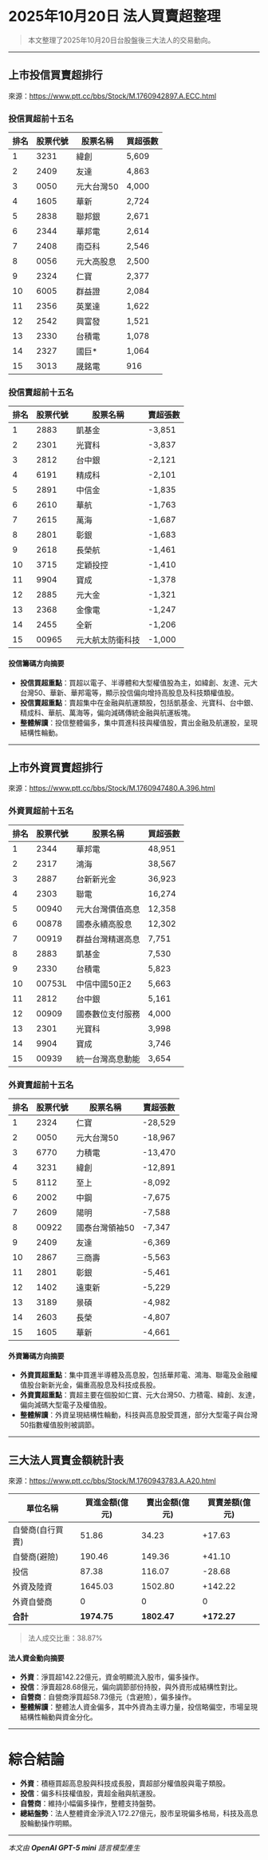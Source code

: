 # 2025年10月20日 法人買賣超整理

> 本文整理了2025年10月20日台股盤後三大法人的交易動向。

---

## 上市投信買賣超排行
來源：<https://www.ptt.cc/bbs/Stock/M.1760942897.A.ECC.html>

### 投信買超前十五名
| 排名 | 股票代號 | 股票名稱   | 買超張數 |
|------|----------|------------|----------|
| 1    | 3231     | 緯創       | 5,609    |
| 2    | 2409     | 友達       | 4,863    |
| 3    | 0050     | 元大台灣50 | 4,000    |
| 4    | 1605     | 華新       | 2,724    |
| 5    | 2838     | 聯邦銀     | 2,671    |
| 6    | 2344     | 華邦電     | 2,614    |
| 7    | 2408     | 南亞科     | 2,546    |
| 8    | 0056     | 元大高股息 | 2,500    |
| 9    | 2324     | 仁寶       | 2,377    |
| 10   | 6005     | 群益證     | 2,084    |
| 11   | 2356     | 英業達     | 1,622    |
| 12   | 2542     | 興富發     | 1,521    |
| 13   | 2330     | 台積電     | 1,078    |
| 14   | 2327     | 國巨*      | 1,064    |
| 15   | 3013     | 晟銘電     | 916      |

### 投信賣超前十五名
| 排名 | 股票代號 | 股票名稱   | 賣超張數 |
|------|----------|------------|----------|
| 1    | 2883     | 凱基金     | -3,851   |
| 2    | 2301     | 光寶科     | -3,837   |
| 3    | 2812     | 台中銀     | -2,121   |
| 4    | 6191     | 精成科     | -2,101   |
| 5    | 2891     | 中信金     | -1,835   |
| 6    | 2610     | 華航       | -1,763   |
| 7    | 2615     | 萬海       | -1,687   |
| 8    | 2801     | 彰銀       | -1,683   |
| 9    | 2618     | 長榮航     | -1,461   |
| 10   | 3715     | 定穎投控   | -1,410   |
| 11   | 9904     | 寶成       | -1,378   |
| 12   | 2885     | 元大金     | -1,321   |
| 13   | 2368     | 金像電     | -1,247   |
| 14   | 2455     | 全新       | -1,206   |
| 15   | 00965    | 元大航太防衛科技 | -1,000 |

#### 投信籌碼方向摘要
- **投信買超重點**：買超以電子、半導體和大型權值股為主，如緯創、友達、元大台灣50、華新、華邦電等，顯示投信偏向增持高股息及科技類權值股。
- **投信賣超重點**：賣超集中在金融與航運類股，包括凱基金、光寶科、台中銀、精成科、華航、萬海等，偏向減碼傳統金融與航運板塊。
- **整體解讀**：投信整體偏多，集中買進科技與權值股，賣出金融及航運股，呈現結構性輪動。

---

## 上市外資買賣超排行
來源：<https://www.ptt.cc/bbs/Stock/M.1760947480.A.396.html>

### 外資買超前十五名
| 排名 | 股票代號 | 股票名稱   | 買超張數 |
|------|----------|------------|----------|
| 1    | 2344     | 華邦電     | 48,951   |
| 2    | 2317     | 鴻海       | 38,567   |
| 3    | 2887     | 台新新光金 | 36,923   |
| 4    | 2303     | 聯電       | 16,274   |
| 5    | 00940    | 元大台灣價值高息 | 12,358 |
| 6    | 00878    | 國泰永續高股息 | 12,302 |
| 7    | 00919    | 群益台灣精選高息 | 7,751  |
| 8    | 2883     | 凱基金     | 7,530    |
| 9    | 2330     | 台積電     | 5,823    |
| 10   | 00753L   | 中信中國50正2 | 5,663  |
| 11   | 2812     | 台中銀     | 5,161    |
| 12   | 00909    | 國泰數位支付服務 | 4,000 |
| 13   | 2301     | 光寶科     | 3,998    |
| 14   | 9904     | 寶成       | 3,746    |
| 15   | 00939    | 統一台灣高息動能 | 3,654 |

### 外資賣超前十五名
| 排名 | 股票代號 | 股票名稱   | 賣超張數 |
|------|----------|------------|----------|
| 1    | 2324     | 仁寶       | -28,529  |
| 2    | 0050     | 元大台灣50 | -18,967  |
| 3    | 6770     | 力積電     | -13,470  |
| 4    | 3231     | 緯創       | -12,891  |
| 5    | 8112     | 至上       | -8,092   |
| 6    | 2002     | 中鋼       | -7,675   |
| 7    | 2609     | 陽明       | -7,588   |
| 8    | 00922    | 國泰台灣領袖50 | -7,347 |
| 9    | 2409     | 友達       | -6,369   |
| 10   | 2867     | 三商壽     | -5,563   |
| 11   | 2801     | 彰銀       | -5,461   |
| 12   | 1402     | 遠東新     | -5,229   |
| 13   | 3189     | 景碩       | -4,982   |
| 14   | 2603     | 長榮       | -4,807   |
| 15   | 1605     | 華新       | -4,661   |

#### 外資籌碼方向摘要
- **外資買超重點**：集中買進半導體及高息股，包括華邦電、鴻海、聯電及金融權值股台新新光金，偏重高股息及科技成長股。
- **外資賣超重點**：賣超主要在個股如仁寶、元大台灣50、力積電、緯創、友達，偏向減碼大型電子及權值股。
- **整體解讀**：外資呈現結構性輪動，科技與高息股受買進，部分大型電子與台灣50指數權值股則被調節。

---

## 三大法人買賣金額統計表
來源：<https://www.ptt.cc/bbs/Stock/M.1760943783.A.A20.html>

| 單位名稱           | 買進金額(億元) | 賣出金額(億元) | 買賣差額(億元) |
|--------------------|----------------|----------------|----------------|
| 自營商(自行買賣)   | 51.86          | 34.23          | +17.63         |
| 自營商(避險)       | 190.46         | 149.36         | +41.10         |
| 投信               | 87.38          | 116.07         | -28.68         |
| 外資及陸資         | 1645.03        | 1502.80        | +142.22        |
| 外資自營商         | 0              | 0              | 0              |
| **合計**           | **1974.75**    | **1802.47**    | **+172.27**    |

> 法人成交比重：38.87%

#### 法人資金動向摘要
- **外資**：淨買超142.22億元，資金明顯流入股市，偏多操作。
- **投信**：淨賣超28.68億元，偏向調節部份持股，與外資形成結構性對比。
- **自營商**：自營商淨買超58.73億元（含避險），偏多操作。
- **整體解讀**：整體法人資金偏多，其中外資為主導力量，投信略偏空，市場呈現結構性輪動與資金分化。

---

# 綜合結論
- **外資**：積極買超高息股與科技成長股，賣超部分權值股與電子類股。
- **投信**：偏多科技權值股，賣超金融與航運股。
- **自營商**：維持小幅偏多操作，整體支持盤勢。
- **總結盤勢**：法人整體資金淨流入172.27億元，股市呈現偏多格局，科技及高息股輪動操作明顯。

---

*本文由 **OpenAI GPT-5 mini** 語言模型產生*
